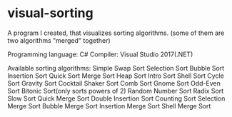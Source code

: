 # visual-sorting
A program I created, that visualizes sorting algorithms. (some of them are two algorithms "merged" together)

Programming language: C#
Compiler: Visual Studio 2017(.NET)

Available sorting algorithms:
	Simple Swap Sort
	Selection Sort
	Bubble Sort
	Insertion Sort
	Quick Sort
	Merge Sort
	Heap Sort
	Intro Sort
	Shell Sort
	Cycle Sort
	Gravity Sort
	Cocktail Shaker Sort
	Comb Sort
	Gnome Sort
	Odd-Even Sort
	Bitonic Sort(only sorts powers of 2)
	Random Number Sort
	Radix Sort
	Slow Sort
	Quick Merge Sort
	Double Insertion Sort
	Counting Sort
	Selection Merge Sort
	Bubble Merge Sort
	Insertion Merge Sort
	Shell Merge Sort
